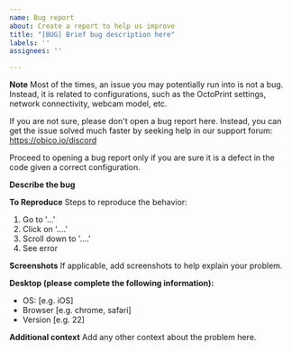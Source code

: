 ```yaml
---
name: Bug report
about: Create a report to help us improve
title: "[BUG] Brief bug description here"
labels: ''
assignees: ''

---
```


**Note**
Most of the times, an issue you may potentially run into is not a bug. Instead, it is related to configurations, such as the OctoPrint settings, network connectivity, webcam model, etc.

If you are not sure, please don't open a bug report here. Instead, you can get the issue solved much faster by seeking help in our support forum: https://obico.io/discord

Proceed to opening a bug report only if you are sure it is a defect in the code given a correct configuration.

**Describe the bug**

**To Reproduce**
Steps to reproduce the behavior:
1. Go to '...'
2. Click on '....'
3. Scroll down to '....'
4. See error

**Screenshots**
If applicable, add screenshots to help explain your problem.

**Desktop (please complete the following information):**
 - OS: [e.g. iOS]
 - Browser [e.g. chrome, safari]
 - Version [e.g. 22]

**Additional context**
Add any other context about the problem here.
